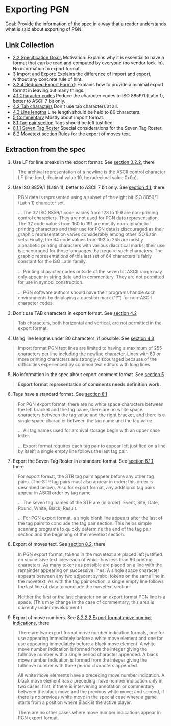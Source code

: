 # Exporting PGN

Goal: Provide the information of the [spec](../pgn-specification.md) in a way that a reader understands what is said about exporting of PGN.

## Link Collection

* [2.2 Specification Goals](../pgn-specification.md#22-specification-goals) Motivation: Explains why it is essential to have a format that can be read and computed by everyone (no vendor lock-in). No information to export format.
* [3 Import and Export](../pgn-specification.md#3-formats-import-and-export):  Explains the difference of import and export, without any concrete rule of hint.
* [3.2.4 Reduced Export Format](../pgn-specification.md#324-reduced-export-format): Explains how to provide a minimal export format in leaving out many things.
* [4.1 Character codes](../pgn-specification.md#41-character-codes) Reduce the character codes to ISO 8859/1 (Latin 1), better to ASCII 7 bit only.
* [4.2 Tab characters](../pgn-specification.md#42-tab-characters) Don't use tab characters at all.
* [4.3 Line lengths](../pgn-specification.md#43-line-lengths) Line length should be held to 80 characters.
* [5 Commentary](../pgn-specification.md#5-commentary) Mostly about import format.
* [8.1 Tag pair section](../pgn-specification.md#81-tag-pair-section) Tags should be left justified.
* [8.1.1 Seven Tag Roster](../pgn-specification.md#811-seven-tag-roster) Special considerations for the Seven Tag Roster.
* [8.2 Movetext section](../pgn-specification.md#82-movetext-section) Rules for the export of moves text.

## Extraction from the spec

1. Use LF for line breaks in the export format: See [section 3.2.2](../pgn-specification.md#322-archival-storage-and-the-newline-character), there
  > The archival representation of a newline is the ASCII control character LF (line feed, decimal value 10, hexadecimal value 0x0a).
2. Use ISO 8859/1 (Latin 1), better to ASCII 7 bit only. See [section 4.1](../pgn-specification.md#41-character-codes), there:
  > PGN data is represented using a subset of the eight bit ISO 8859/1 (Latin 1) character set.
  > 
  > ... The 32 ISO 8859/1 code values from 128 to 159 are non-printing control characters. They are not used for PGN data representation. The 32 code values from 160 to 191 are mostly non-alphabetic printing characters and their use for PGN data is discouraged as their graphic representation varies considerably among other ISO Latin sets. Finally, the 64 code values from 192 to 255 are mostly alphabetic printing characters with various diacritical marks; their use is encouraged for those languages that require such characters. The graphic representations of this last set of 64 characters is fairly constant for the ISO Latin family. 
  > 
  > ... Printing character codes outside of the seven bit ASCII range may only appear in string data and in commentary. They are not permitted for use in symbol construction. 
  > 
  > ... PGN software authors should have their programs handle such environments by displaying a question mark ("?") for non-ASCII character codes.
3. Don't use TAB characters in export format. See [ section 4.2](../pgn-specification.md#42-tab-characters)
  > Tab characters, both horizontal and vertical, are not permitted in the export format.
4. Using line lengths under 80 characters, if possible. See [section 4.3](../pgn-specification.md#43-line-lengths)
  > Import format PGN text lines are limited to having a maximum of 255 characters per line including the newline character. Lines with 80 or more printing characters are strongly discouraged because of the difficulties experienced by common text editors with long lines.
5. No information in the spec about export comment format. See [section 5](../pgn-specification.md#5-commentary) 
  > **Export format representation of comments needs definition work.**
6. Tags have a standard format. See [section 8.1](../pgn-specification.md#81-tag-pair-section)
  > For PGN export format, there are no white space characters between the left bracket and the tag name, there are no white space characters between the tag value and the right bracket, and there is a single space character between the tag name and the tag value.
  >
  > ... All tag names used for archival storage begin with an upper case letter.
  > 
  > ... Export format requires each tag pair to appear left justified on a line by itself; a single empty line follows the last tag pair.
7. Export the Seven Tag Roster in a standard format. See [section 8.1.1](../pgn-specification.md#811-seven-tag-roster), there
  > For export format, the STR tag pairs appear before any other tag pairs. (The STR tag pairs must also appear in order; this order is described below). Also for export format, any additional tag pairs appear in ASCII order by tag name.
  > 
  > ...  The seven tag names of the STR are (in order): Event, Site, Date, Round, White, Black, Result.
  > 
  > ... For PGN export format, a single blank line appears after the last of the tag pairs to conclude the tag pair section. This helps simple scanning programs to quickly determine the end of the tag pair section and the beginning of the movetext section. 
8. Export of moves text. See [section 8.2](../pgn-specification.md#82-movetext-section), there
  > In PGN export format, tokens in the movetext are placed left justified on successive text lines each of which has less than 80 printing characters. As many tokens as possible are placed on a line with the remainder appearing on successive lines. A single space character appears between any two adjacent symbol tokens on the same line in the movetext. As with the tag pair section, a single empty line follows the last line of data to conclude the movetext section.
  >
  > Neither the first or the last character on an export format PGN line is a space. (This may change in the case of commentary; this area is currently under development.)
9. Export of move numbers. See [8.2.2.2 Export format move number indications](../pgn-specification.md#8222-export-format-move-number-indications), there
  > There are two export format move number indication formats, one for use appearing immediately before a white move element and one for use appearing immediately before a black move element. A white move number indication is formed from the integer giving the fullmove number with a single period character appended. A black move number indication is formed from the integer giving the fullmove number with three period characters appended.
  > 
  > All white move elements have a preceding move number indication. A black move element has a preceding move number indication only in two cases: first, if there is intervening annotation or commentary between the black move and the previous white move; and second, if there is no previous white move in the special case where a game starts from a position where Black is the active player.
  > 
  > There are no other cases where move number indications appear in PGN export format.